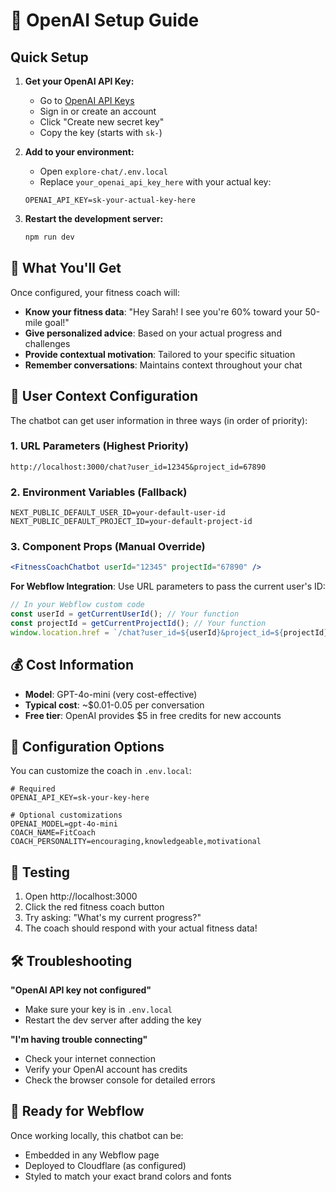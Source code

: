 # 🤖 OpenAI Setup Guide

## Quick Setup

1. **Get your OpenAI API Key:**
   - Go to [OpenAI API Keys](https://platform.openai.com/api-keys)
   - Sign in or create an account
   - Click "Create new secret key"
   - Copy the key (starts with `sk-`)

2. **Add to your environment:**
   - Open `explore-chat/.env.local`
   - Replace `your_openai_api_key_here` with your actual key:
   ```
   OPENAI_API_KEY=sk-your-actual-key-here
   ```

3. **Restart the development server:**
   ```bash
   npm run dev
   ```

## 🎯 What You'll Get

Once configured, your fitness coach will:

- **Know your fitness data**: "Hey Sarah! I see you're 60% toward your 50-mile goal!"
- **Give personalized advice**: Based on your actual progress and challenges
- **Provide contextual motivation**: Tailored to your specific situation
- **Remember conversations**: Maintains context throughout your chat

## 👤 User Context Configuration

The chatbot can get user information in three ways (in order of priority):

### 1. URL Parameters (Highest Priority)
```
http://localhost:3000/chat?user_id=12345&project_id=67890
```

### 2. Environment Variables (Fallback)
```env
NEXT_PUBLIC_DEFAULT_USER_ID=your-default-user-id
NEXT_PUBLIC_DEFAULT_PROJECT_ID=your-default-project-id
```

### 3. Component Props (Manual Override)
```jsx
<FitnessCoachChatbot userId="12345" projectId="67890" />
```

**For Webflow Integration**: Use URL parameters to pass the current user's ID:
```javascript
// In your Webflow custom code
const userId = getCurrentUserId(); // Your function
const projectId = getCurrentProjectId(); // Your function
window.location.href = `/chat?user_id=${userId}&project_id=${projectId}`;
```

## 💰 Cost Information

- **Model**: GPT-4o-mini (very cost-effective)
- **Typical cost**: ~$0.01-0.05 per conversation
- **Free tier**: OpenAI provides $5 in free credits for new accounts

## 🔧 Configuration Options

You can customize the coach in `.env.local`:

```env
# Required
OPENAI_API_KEY=sk-your-key-here

# Optional customizations
OPENAI_MODEL=gpt-4o-mini
COACH_NAME=FitCoach
COACH_PERSONALITY=encouraging,knowledgeable,motivational
```

## 🚀 Testing

1. Open http://localhost:3000
2. Click the red fitness coach button
3. Try asking: "What's my current progress?"
4. The coach should respond with your actual fitness data!

## 🛠 Troubleshooting

**"OpenAI API key not configured"**
- Make sure your key is in `.env.local`
- Restart the dev server after adding the key

**"I'm having trouble connecting"**
- Check your internet connection
- Verify your OpenAI account has credits
- Check the browser console for detailed errors

## 🎨 Ready for Webflow

Once working locally, this chatbot can be:
- Embedded in any Webflow page
- Deployed to Cloudflare (as configured)
- Styled to match your exact brand colors and fonts
